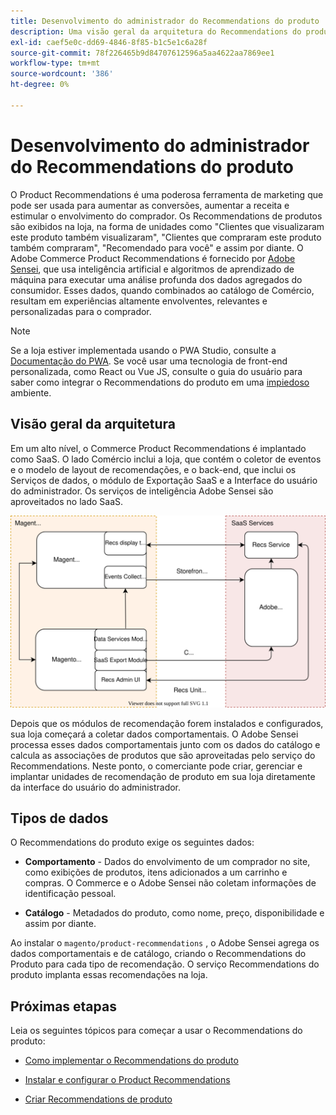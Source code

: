 ```yaml
---
title: Desenvolvimento do administrador do Recommendations do produto
description: Uma visão geral da arquitetura do Recommendations do produto e dos recursos de desenvolvimento.
exl-id: caef5e0c-dd69-4846-8f85-b1c5e1c6a28f
source-git-commit: 78f226465b9d84707612596a5aa4622aa7869ee1
workflow-type: tm+mt
source-wordcount: '386'
ht-degree: 0%

---
```


# Desenvolvimento do administrador do Recommendations do produto

O Product Recommendations é uma poderosa ferramenta de marketing que pode ser usada para aumentar as conversões, aumentar a receita e estimular o envolvimento do comprador. Os Recommendations de produtos são exibidos na loja, na forma de unidades como &quot;Clientes que visualizaram este produto também visualizaram&quot;, &quot;Clientes que compraram este produto também compraram&quot;, &quot;Recomendado para você&quot; e assim por diante. O Adobe Commerce Product Recommendations é fornecido por [Adobe Sensei](https://www.adobe.com/sensei.html), que usa inteligência artificial e algoritmos de aprendizado de máquina para executar uma análise profunda dos dados agregados do consumidor. Esses dados, quando combinados ao catálogo de Comércio, resultam em experiências altamente envolventes, relevantes e personalizadas para o comprador.

>[!NOTE]
>
>Se a loja estiver implementada usando o PWA Studio, consulte a [Documentação do PWA](https://developer.adobe.com/commerce/pwa-studio/integrations/product-recommendations/). Se você usar uma tecnologia de front-end personalizada, como React ou Vue JS, consulte o guia do usuário para saber como integrar o Recommendations do produto em uma [impiedoso](headless.md) ambiente.

## Visão geral da arquitetura

Em um alto nível, o Commerce Product Recommendations é implantado como SaaS. O lado Comércio inclui a loja, que contém o coletor de eventos e o modelo de layout de recomendações, e o back-end, que inclui os Serviços de dados, o módulo de Exportação SaaS e a Interface do usuário do administrador. Os serviços de inteligência Adobe Sensei são aproveitados no lado SaaS.

![Diagrama da arquitetura do Recommendations de produtos](assets/arch-diag-sensei.svg)

Depois que os módulos de recomendação forem instalados e configurados, sua loja começará a coletar dados comportamentais. O Adobe Sensei processa esses dados comportamentais junto com os dados do catálogo e calcula as associações de produtos que são aproveitadas pelo serviço do Recommendations. Neste ponto, o comerciante pode criar, gerenciar e implantar unidades de recomendação de produto em sua loja diretamente da interface do usuário do administrador.

## Tipos de dados

O Recommendations do produto exige os seguintes dados:

- **Comportamento** - Dados do envolvimento de um comprador no site, como exibições de produtos, itens adicionados a um carrinho e compras. O Commerce e o Adobe Sensei não coletam informações de identificação pessoal.

- **Catálogo** - Metadados do produto, como nome, preço, disponibilidade e assim por diante.

Ao instalar o `magento/product-recommendations` , o Adobe Sensei agrega os dados comportamentais e de catálogo, criando o Recommendations do Produto para cada tipo de recomendação. O serviço Recommendations do produto implanta essas recomendações na loja.

## Próximas etapas

Leia os seguintes tópicos para começar a usar o Recommendations do produto:

- [Como implementar o Recommendations do produto](implementation-workflow.md)

- [Instalar e configurar o Product Recommendations](install-configure.md)

- [Criar Recommendations de produto](create.md)

